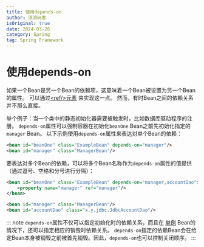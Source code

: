 ```yaml
---
title: 使用depends-on
author: 流浪码客
isOriginal: true
date: 2024-03-26
category: Spring
tag: Spring Framework
---
```


# 使用depends-on

如果一个Bean是另一个Bean的依赖项，这意味着一个Bean被设置为另一个Bean的属性。
可以通过[<ref\/>元素](https://docs.spring.io/spring-framework/reference/core/beans/dependencies/factory-dependson.html#beans-ref-element)
来实现这一点。 然而，有时Bean之间的依赖关系并不那么直接。

举个例子：当一个类中的静态初始化器需要被触发时，比如数据库驱动程序的注册。
`depends-on`属性可以强制容器在初始化`beanOne` Bean之前先初始化指定的`manager` Bean。
以下示例使用`depends-on`属性来表达对单个Bean的依赖：

```xml
<bean id="beanOne" class="ExampleBean" depends-on="manager"/>
<bean id="manager" class="ManagerBean"/>
```

要表达对多个Bean的依赖，可以将多个Bean名称作为`depends-on`属性的值提供（通过逗号、空格和分号进行分隔）：

```xml
<bean id="beanOne" class="ExampleBean" depends-on="manager,accountDao">
    <property name="manager" ref="manager"/>
</bean>

<bean id="manager" class="ManagerBean"/>
<bean id="accountDao" class="x.y.jdbc.JdbcAccountDao"/>
```

::: note
`depends-on`属性不仅可以指定初始化时的依赖关系，而且在
[单例](https://docs.spring.io/spring-framework/reference/core/beans/factory-scopes.html#beans-factory-scopes-singleton)
Bean的情况下，还可以指定相应的销毁时依赖关系。
`depends-on`指定的依赖Bean会在给定Bean本身被销毁之前被首先销毁。因此，`depends-on`也可以控制关闭顺序。
:::
